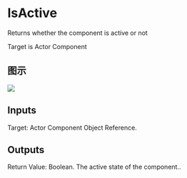 # IsActive

Returns whether the component is active or not

Target is Actor Component

## 图示

![]($-20221218-18222000.png)

## Inputs

Target: Actor Component Object Reference.  

## Outputs

Return Value: Boolean. The active state of the component..


